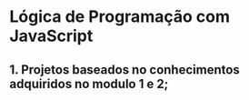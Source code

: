 # Lógica de Programação com JavaScript

## 1. Projetos baseados no conhecimentos adquiridos no modulo 1 e 2;

